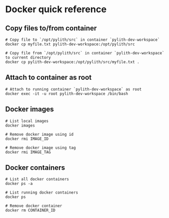 # Docker quick reference

## Copy files to/from container

```{code-block} bash
# Copy file to `/opt/pylith/src` in container `pylith-dev-workspace`
docker cp myfile.txt pylith-dev-workspace:/opt/pylith/src

# Copy file from `/opt/pylith/src` in container `pylith-dev-workspace` to current directory
docker cp pylith-dev-workspace:/opt/pylith/src/myfile.txt .
```

## Attach to container as root

```{code-block} bash
# Attach to running container `pylith-dev-workspace` as root
docker exec -it -u root pylith-dev-workspace /bin/bash
```

## Docker images

```{code-block} bash
# List local images
docker images

# Remove docker image using id
docker rmi IMAGE_ID

# Remove docker image using tag
docker rmi IMAGE_TAG
```

## Docker containers

```{code-block} bash
# List all docker containers
docker ps -a

# List running docker containers
docker ps

# Remove docker container
docker rm CONTAINER_ID
```
